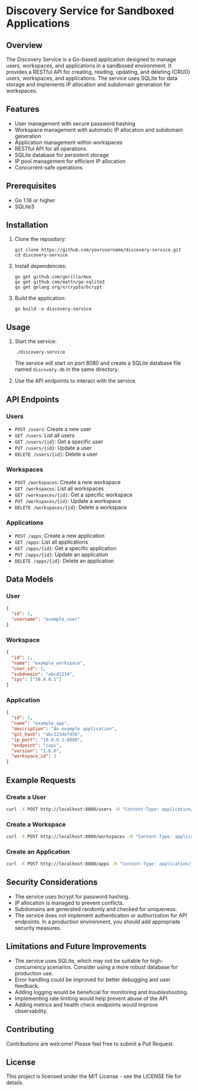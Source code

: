 # Discovery Service for Sandboxed Applications

## Overview

The Discovery Service is a Go-based application designed to manage users, workspaces, and applications in a sandboxed environment. It provides a RESTful API for creating, reading, updating, and deleting (CRUD) users, workspaces, and applications. The service uses SQLite for data storage and implements IP allocation and subdomain generation for workspaces.

## Features

- User management with secure password hashing
- Workspace management with automatic IP allocation and subdomain generation
- Application management within workspaces
- RESTful API for all operations
- SQLite database for persistent storage
- IP pool management for efficient IP allocation
- Concurrent-safe operations

## Prerequisites

- Go 1.16 or higher
- SQLite3

## Installation

1. Clone the repository:

   ```
   git clone https://github.com/yourusername/discovery-service.git
   cd discovery-service
   ```

2. Install dependencies:

   ```
   go get github.com/gorilla/mux
   go get github.com/mattn/go-sqlite3
   go get golang.org/x/crypto/bcrypt
   ```

3. Build the application:
   ```
   go build -o discovery-service
   ```

## Usage

1. Start the service:

   ```
   ./discovery-service
   ```

   The service will start on port 8080 and create a SQLite database file named `discovery.db` in the same directory.

2. Use the API endpoints to interact with the service.

## API Endpoints

### Users

- `POST /users`: Create a new user
- `GET /users`: List all users
- `GET /users/{id}`: Get a specific user
- `PUT /users/{id}`: Update a user
- `DELETE /users/{id}`: Delete a user

### Workspaces

- `POST /workspaces`: Create a new workspace
- `GET /workspaces`: List all workspaces
- `GET /workspaces/{id}`: Get a specific workspace
- `PUT /workspaces/{id}`: Update a workspace
- `DELETE /workspaces/{id}`: Delete a workspace

### Applications

- `POST /apps`: Create a new application
- `GET /apps`: List all applications
- `GET /apps/{id}`: Get a specific application
- `PUT /apps/{id}`: Update an application
- `DELETE /apps/{id}`: Delete an application

## Data Models

### User

```json
{
  "id": 1,
  "username": "example_user"
}
```

### Workspace

```json
{
  "id": 1,
  "name": "example_workspace",
  "user_id": 1,
  "subdomain": "abcd1234",
  "ips": ["10.0.0.1"]
}
```

### Application

```json
{
  "id": 1,
  "name": "example_app",
  "description": "An example application",
  "git_hash": "abc123def456",
  "ip_port": "10.0.0.1:8080",
  "endpoint": "/api",
  "version": "1.0.0",
  "workspace_id": 1
}
```

## Example Requests

### Create a User

```bash
curl -X POST http://localhost:8080/users -H "Content-Type: application/json" -d '{"username": "newuser", "password": "securepassword"}'
```

### Create a Workspace

```bash
curl -X POST http://localhost:8080/workspaces -H "Content-Type: application/json" -d '{"name": "myworkspace", "user_id": 1}'
```

### Create an Application

```bash
curl -X POST http://localhost:8080/apps -H "Content-Type: application/json" -d '{"name": "myapp", "description": "My first app", "git_hash": "abc123", "ip_port": "10.0.0.1:8080", "endpoint": "/api", "version": "1.0", "workspace_id": 1}'
```

## Security Considerations

- The service uses bcrypt for password hashing.
- IP allocation is managed to prevent conflicts.
- Subdomains are generated randomly and checked for uniqueness.
- The service does not implement authentication or authorization for API endpoints. In a production environment, you should add appropriate security measures.

## Limitations and Future Improvements

- The service uses SQLite, which may not be suitable for high-concurrency scenarios. Consider using a more robust database for production use.
- Error handling could be improved for better debugging and user feedback.
- Adding logging would be beneficial for monitoring and troubleshooting.
- Implementing rate limiting would help prevent abuse of the API.
- Adding metrics and health check endpoints would improve observability.

## Contributing

Contributions are welcome! Please feel free to submit a Pull Request.

## License

This project is licensed under the MIT License - see the LICENSE file for details.
